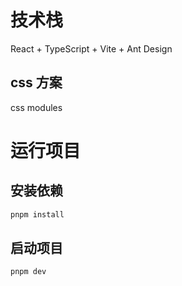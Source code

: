 # 技术栈

React + TypeScript + Vite + Ant Design

## css 方案

css modules

# 运行项目

## 安装依赖

```js
pnpm install
```

## 启动项目

```js
pnpm dev
```
